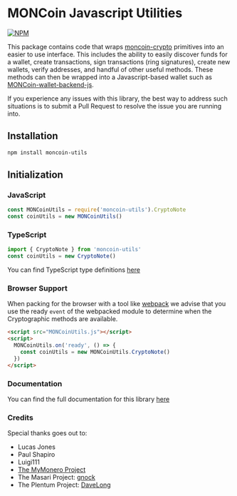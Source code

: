 
# MONCoin Javascript Utilities

[![NPM](https://nodei.co/npm/moncoin-utils.png?downloads=true&stars=true)](https://nodei.co/npm/moncoin-utils/)

This package contains code that wraps [moncoin-crypto](https://github.com/Kulteam/moncoin-crypto) primitives into an easier to use interface. This includes the ability to easily discover funds for a wallet, create transactions, sign transactions (ring signatures), create new wallets, verify addresses, and handful of other useful methods. These methods can then be wrapped into a Javascript-based wallet such as [MONCoin-wallet-backend-js](https://github.com/Kulteam/MONCoin-wallet-backend-js).

If you experience any issues with this library, the best way to address such situations is to submit a Pull Request to resolve the issue you are running into.

## Installation

```bash
npm install moncoin-utils
```

## Initialization

### JavaScript

```javascript
const MONCoinUtils = require('moncoin-utils').CryptoNote
const coinUtils = new MONCoinUtils()
```

### TypeScript

```typescript
import { CryptoNote } from 'moncoin-utils'
const coinUtils = new CryptoNote()
```

You can find TypeScript type definitions [here](index.d.ts)

### Browser Support

When packing for the browser with a tool like [webpack](https://webpack.js.org/) we advise that you use the ready `event` of the webpacked module to determine when the Cryptographic methods are available.

```html
<script src="MONCoinUtils.js"></script>
<script>
  MONCoinUtils.on('ready', () => {
    const coinUtils = new MONCoinUtils.CryptoNote()
  })
</script>
```

### Documentation

You can find the full documentation for this library [here](https://moncoin.io)

### Credits

Special thanks goes out to:

* Lucas Jones
* Paul Shapiro
* Luigi111
* [The MyMonero Project](https://github.com/mymonero/mymonero-app-js)
* The Masari Project: [gnock](https://github.com/gnock)
* The Plentum Project: [DaveLong](https://github.com/DaveLong)
